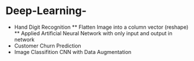 # Deep-Learning-

* Hand Digit Recognition 
** Flatten Image into a column vector (reshape)
** Applied Artificial Neural Network with only input and output in network 
* Customer Churn Prediction 
* Image Classifition CNN with Data Augmentation 
